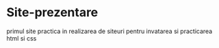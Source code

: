 # Site-prezentare
primul site
practica in realizarea de siteuri pentru invatarea si practicarea html si css
